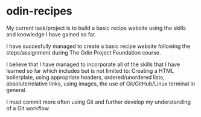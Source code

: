 # odin-recipes
My current task/project is to build a basic recipe website using the skills and knowledge I have gained so far. 

I have succesfully managed to create a basic recipe website following the steps/assignment during The Odin Project Foundation course.

I believe that I have managed to incorporate all of the skills that I have learned so far which includes but is not limited to: Creating a HTML boilerplate, using appropriate headers, ordered/unordered lists, absolute/relative links, using images, the use of Git/GitHub/Linux terminal in general.

I must commit more often using Git and further develop my understanding of a Git workflow.

